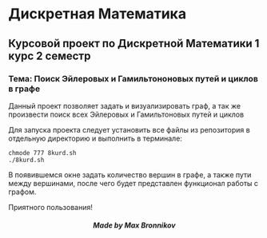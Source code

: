 # Дискретная Математика
## Курсовой проект по Дискретной Математики 1 курс 2 семестр
### Тема: Поиск Эйлеровых и Гамильтононовых путей и циклов в графе

Данный проект позволяет задать и визуализировать граф, а так же произвести поиск всех Эйлеровых и Гамильтоновых путей и циклов


Для запуска проекта следует установить все файлы из репозитория в отдельную директорию и выполнить в терминале:

```
chmode 777 8kurd.sh
./8kurd.sh

```

В появившемся окне задать количество вершин в графе, а также пути между вершинами, после чего будет представлен функционал 
работы с графом.

Приятного пользования!

##### <center> Made by Max Bronnikov </center>

